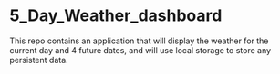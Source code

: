 # 5_Day_Weather_dashboard
This repo contains an application that will display the weather for the current day and 4 future dates, and will use local storage to store any persistent data. 
